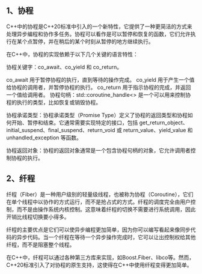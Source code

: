 ## 1、协程
C++中的协程是C++20标准中引入的一个新特性，它提供了一种更简洁的方式来处理异步编程和协作多任务。协程可以看作是可以暂停和恢复的函数，它们允许执行在某个点暂停，并在稍后的某个时刻从暂停的地方继续执行。

在C++中，协程的实现依赖于以下几个关键的语言特性：

协程关键字：co_await、co_yield 和 co_return。

co_await 用于暂停协程的执行，直到等待的操作完成。
co_yield 用于产生一个值给协程的调用者，并暂停协程的执行。
co_return 用于指示协程的完成，并返回一个值给调用者。
协程句柄：std::coroutine_handle<> 是一个可以用来控制协程的执行的类型，比如恢复或销毁协程。

协程承诺类型：协程承诺类型（Promise Type）定义了协程的返回类型和协程如何开始、暂停和结束。它通常需要实现特定的接口，包括 get_return_object、initial_suspend、final_suspend、return_void 或 return_value、yield_value 和 unhandled_exception 等函数。

协程返回对象：协程的返回对象通常是一个包含协程句柄的对象，它允许调用者控制协程的执行。

## 2、纤程
纤程（Fiber）是一种用户级别的轻量级线程，也被称为协程（Coroutine），它们在单个线程中以协作的方式运行，而不是抢占式的方式。纤程的调度完全由用户控制，而不是由操作系统内核控制。这意味着纤程的切换不需要进行系统调用，因此开销比线程切换要小得多。

纤程的主要优点是它们可以使异步编程更加简单，因为你可以编写看起来像同步代码的异步代码。当一个纤程在等待一个异步操作完成时，它可以让出控制权给其他纤程，而不是阻塞整个线程。

在C++中，纤程可以通过各种第三方库来实现，如Boost.Fiber、libco等。然而，C++20标准引入了对协程的原生支持，这使得在C++中使用纤程变得更加简单。